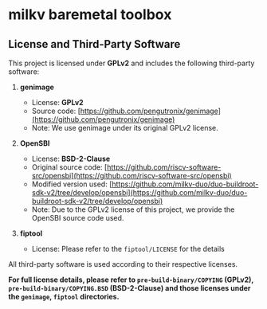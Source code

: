 # milkv baremetal toolbox

## License and Third-Party Software

This project is licensed under **GPLv2** and includes the following third-party software:

1. **genimage**  
   - License: **GPLv2**  
   - Source code: [https://github.com/pengutronix/genimage](https://github.com/pengutronix/genimage)  
   - Note: We use genimage under its original GPLv2 license.  

2. **OpenSBI**  
   - License: **BSD-2-Clause**  
   - Original source code: [https://github.com/riscv-software-src/opensbi](https://github.com/riscv-software-src/opensbi)  
   - Modified version used: [https://github.com/milkv-duo/duo-buildroot-sdk-v2/tree/develop/opensbi](https://github.com/milkv-duo/duo-buildroot-sdk-v2/tree/develop/opensbi)  
   - Note: Due to the GPLv2 license of this project, we provide the OpenSBI source code used.  
3. **fiptool**
   - License: Please refer to the `fiptool/LICENSE` for the details

All third-party software is used according to their respective licenses.

**For full license details, please refer to `pre-build-binary/COPYING` (GPLv2), `pre-build-binary/COPYING.BSD` (BSD-2-Clause) and those licenses under the `genimage`, `fiptool` directories.**
